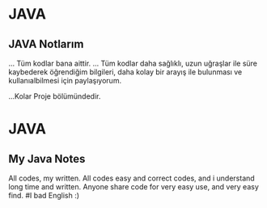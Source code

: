 # JAVA
## JAVA Notlarım

... Tüm kodlar bana aittir.
... Tüm kodlar daha sağlıklı, uzun uğraşlar ile süre kaybederek öğrendiğim bilgileri, daha kolay bir arayış ile bulunması ve kullanıalbilmesi için paylaşıyorum.

...Kolar Proje bölümündedir.

# JAVA
## My Java Notes

All codes, my written.
All codes easy and correct codes, and i understand long time and written.
Anyone share code for very easy use, and very easy find.
#I bad English :)
